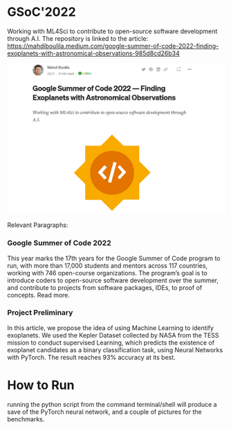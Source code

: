 # GSoC'2022
Working with ML4Sci to contribute to open-source software development through A.I.
The repository is linked to the article: https://mahdiboulila.medium.com/google-summer-of-code-2022-finding-exoplanets-with-astronomical-observations-985d8cd26b34

![Header of the Article](/img/header.png)

Relevant Paragraphs:
### Google Summer of Code 2022
This year marks the 17th years for the Google Summer of Code program to run, with more than 17,000 students and mentors across 117 countries, working with 746 open-course organizations.
The program’s goal is to introduce coders to open-source software development over the summer, and contribute to projects from software packages, IDEs, to proof of concepts. Read more.
### Project Preliminary
In this article, we propose the idea of using Machine Learning to identify exoplanets. We used the Kepler Dataset collected by NASA from the TESS mission to conduct supervised Learning, which predicts the existence of exoplanet candidates as a binary classification task, using Neural Networks with PyTorch. The result reaches 93% accuracy at its best.

# How to Run
running the python script from the command terminal/shell will produce a save of the PyTorch neural network, and a couple of pictures for the benchmarks.
